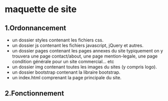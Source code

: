 # maquette de site

## 1.Ordonnancement

- un dossier styles contenant les fichiers css.
- un dossier js contenant les fichiers javascript, jQuery et autres.
- un dossier pages contenant les pages annexes du site typiquement on y trouvera une page contact/about, une page mention-legale, une page condition générale pour un site commercial... etc
- un dossier img contenant toutes les images du sites (y compris logo).
- un dossier bootstrap contenant la libraire bootstrap.
- un index.html comprenant la page principale du site.

## 2.Fonctionnement
